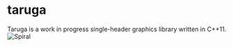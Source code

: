 # taruga

Taruga is a work in progress single-header graphics library written in C++11.
![Spiral](https://user-images.githubusercontent.com/36349314/95672923-f89ebb80-0b7a-11eb-91c3-2913a76ea4c4.gif)


